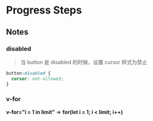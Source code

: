 # Progress Steps

## Notes

### disabled

> 当 button 是 disabled 的时候，设置 cursor 样式为禁止

```css
button:disabled {
  cursor: not-allowed;
}
```

### v-for
**v-for="i = 1 in limit"** => **for(let i = 1; i < limit; i++)**

